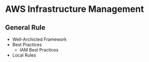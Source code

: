 # AWS Infrastructure Management

## General Rule

* Well-Archicted Framework
* Best Practices
  * IAM Best Practices
* Local Rules


